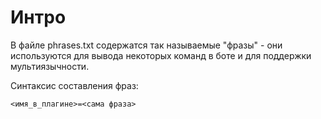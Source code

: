 # Интро #

В файле phrases.txt содержатся так называемые "фразы" - они используются для вывода некоторых команд в боте и для поддержки мультиязычности.

Синтаксис составления фраз:
```
<имя_в_плагине>=<сама фраза>
```